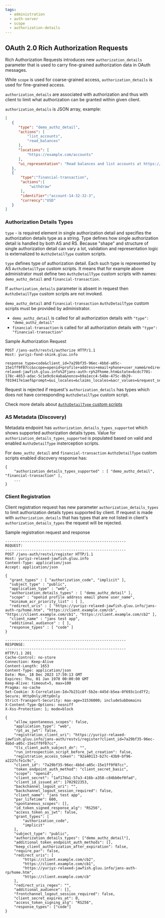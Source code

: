 ```yaml
---
tags:
  - administration
  - auth-server
  - scope
  - authorization-details
---
```


## OAuth 2.0 Rich Authorization Requests

Rich Authorization Requests introduces new `authorization_details` parameter that is used to carry fine-grained authorization data in OAuth messages.

While `scope` is used for coarse-grained access, `authorization_details` is used for fine-grained access.

`authorization_details` are associated with authorization and thus with client to limit what authorization can be granted within given client.

`authorization_details` is JSON array, example:

```json
[
   {
      "type": "demo_authz_detail",
      "actions": [
          "list_accounts",
          "read_balances"
      ],
      "locations": [
          "https://example.com/accounts"
      ],
      "ui_representation": "Read balances and list accounts at https://example.com/accounts"
   },
   {
       "type":"financial-transaction",
       "actions":[
           "withdraw"
       ],
       "identifier":"account-14-32-32-3",
       "currency":"USD"
   }
]
```

### Authorization Details Types

`type` - is required element in single authorization detail and specifies the authorization details type as a string.
Type defines how single authorization detail is handled by both AS and RS. 
Because "shape" and structure of single authorization detail can vary a lot, validation and representation logic is externalized to `AuthzDetailType` custom scripts.

`type` defines type of authorization detail. Each such type is represented by AS `AuthzDetailType` custom scripts.
It means that for example above administrator must define two `AuthzDetailType` custom scripts with names: `demo_authz_detail` and `financial-transaction`. 

If `authorization_details` parameter is absent in request then `AuthzDetailType` custom scripts are not invoked. 

`demo_authz_detail` and `financial-transaction` `AuthzDetailType` custom scripts must be provided by administrator.

- `demo_authz_detail` is called for all authorization details with `"type": "demo_authz_detail"`
- `financial-transaction` is called for all authorization details with `"type": "financial-transaction"`

Sample Authorization Request
```
POST /jans-auth/restv1/authorize HTTP/1.1
Host: yuriyz-fond-skink.gluu.info

response_type=code&client_id=7a29bf35-96ec-4bbd-a05c-15e1ff9f07cc&scope=openid+profile+address+email+phone+user_name&redirect_uri=https%3A%2F%2Fyuriyz-relaxed-jawfish.gluu.info%2Fjans-auth-rp%2Fhome.htm&state=6cdc7701-178c-4653-adac-5c1e9c6c4aba&nonce=b9a1ecc4-548e-475c-8b29-f019417e1aef&prompt=&ui_locales=&claims_locales=&acr_values=&request_session_id=false&authorization_details=%5B%0A++%7B%0A++++%22type%22%3A+%22demo_authz_detail%22%2C%0A++++%22actions%22%3A+%5B%0A++++++%22list_accounts%22%2C%0A++++++%22read_balances%22%0A++++%5D%2C%0A++++%22locations%22%3A+%5B%0A++++++%22https%3A%2F%2Fexample.com%2Faccounts%22%0A++++%5D%2C%0A++++%22ui_representation%22%3A+%22Read+balances+and+list+accounts+at+https%3A%2F%2Fexample.com%2Faccounts%22%0A++%7D%0A%5D
```

Request is rejected if request's `authorization_details` has types which does not have corresponding `AuthzDetailType` custom script. 

Check more details about [`AuthzDetailType` custom scripts](../../../script-catalog/authz_detail/AuthzDetail.java)  

### AS Metadata (Discovery)

Metadata endpoint has `authorization_details_types_supported` which shows supported authorization details types.
Value for `authorization_details_types_supported` is populated based on valid and enabled `AuthzDetailType` insterception scripts.

For `demo_authz_detail` and `financial-transaction` `AuthzDetailType` custom scripts enabled discovery response has:

```text
{
    "authorization_details_types_supported" : [ "demo_authz_detail", "financial-transaction" ],
    ...
}
```
  
### Client Registration

Client registration request has new parameter `authorization_details_types` to limit authorization details types supported by client.
If request is made with `authorization_details` that has types that are not listed in client's `authorization_details_types` the request will be rejected.

Sample registration request and response
```text
-------------------------------------------------------
REQUEST:
-------------------------------------------------------
POST /jans-auth/restv1/register HTTP/1.1
Host: yuriyz-relaxed-jawfish.gluu.info
Content-Type: application/json
Accept: application/json

{
  "grant_types" : [ "authorization_code", "implicit" ],
  "subject_type" : "public",
  "application_type" : "web",
  "authorization_details_types" : [ "demo_authz_detail" ],
  "scope" : "openid profile address email phone user_name",
  "minimum_acr_priority_list" : [ ],
  "redirect_uris" : [ "https://yuriyz-relaxed-jawfish.gluu.info/jans-auth-rp/home.htm", "https://client.example.com/cb", "https://client.example.com/cb1", "https://client.example.com/cb2" ],
  "client_name" : "jans test app",
  "additional_audience" : [ ],
  "response_types" : [ "code" ]
}

-------------------------------------------------------
RESPONSE:
-------------------------------------------------------
HTTP/1.1 201
Cache-Control: no-store
Connection: Keep-Alive
Content-Length: 1653
Content-Type: application/json
Date: Mon, 18 Dec 2023 17:59:13 GMT
Expires: Thu, 01 Jan 1970 00:00:00 GMT
Keep-Alive: timeout=5, max=100
Pragma: no-cache
Set-Cookie: X-Correlation-Id=7b231c8f-5b2e-445d-b5ea-0f693c1cd7f2; Secure; HttpOnly;HttpOnly
Strict-Transport-Security: max-age=31536000; includeSubDomains
X-Content-Type-Options: nosniff
X-Xss-Protection: 1; mode=block

{
    "allow_spontaneous_scopes": false,
    "application_type": "web",
    "rpt_as_jwt": false,
    "registration_client_uri": "https://yuriyz-relaxed-jawfish.gluu.info/jans-auth/restv1/register?client_id=7a29bf35-96ec-4bbd-a05c-15e1ff9f07cc",
    "tls_client_auth_subject_dn": "",
    "run_introspection_script_before_jwt_creation": false,
    "registration_access_token": "92a40113-b27c-43b9-bf96-a222fcfe1c9c",
    "client_id": "7a29bf35-96ec-4bbd-a05c-15e1ff9f07cc",
    "token_endpoint_auth_method": "client_secret_basic",
    "scope": "openid",
    "client_secret": "1af17da1-57a3-416b-a358-c84bb0ef0fad",
    "client_id_issued_at": 1702922353,
    "backchannel_logout_uri": "",
    "backchannel_logout_session_required": false,
    "client_name": "jans test app",
    "par_lifetime": 600,
    "spontaneous_scopes": [],
    "id_token_signed_response_alg": "RS256",
    "access_token_as_jwt": false,
    "grant_types": [
        "authorization_code",
        "implicit"
    ],
    "subject_type": "public",
    "authorization_details_types": ["demo_authz_detail"],
    "additional_token_endpoint_auth_methods": [],
    "keep_client_authorization_after_expiration": false,
    "require_par": false,
    "redirect_uris": [
        "https://client.example.com/cb2",
        "https://client.example.com/cb1",
        "https://yuriyz-relaxed-jawfish.gluu.info/jans-auth-rp/home.htm",
        "https://client.example.com/cb"
    ],
    "redirect_uris_regex": "",
    "additional_audience": [],
    "frontchannel_logout_session_required": false,
    "client_secret_expires_at": 0,
    "access_token_signing_alg": "RS256",
    "response_types": ["code"]
}

```




 



